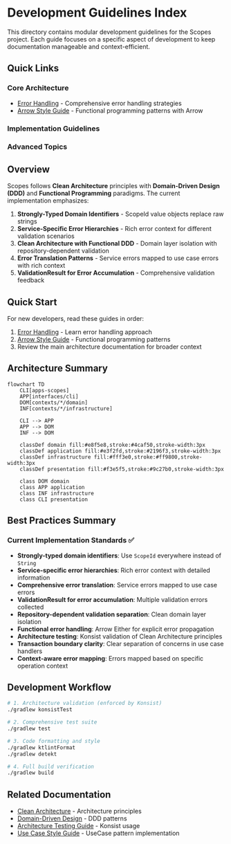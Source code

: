 # Development Guidelines Index

This directory contains modular development guidelines for the Scopes project. Each guide focuses on a specific aspect of development to keep documentation manageable and context-efficient.

## Quick Links

### Core Architecture
- [Error Handling](./error-handling.md) - Comprehensive error handling strategies
- [Arrow Style Guide](./arrow-style-guide.md) - Functional programming patterns with Arrow

### Implementation Guidelines
<!-- Coming soon: Additional implementation guides -->
<!-- - [DTO Guidelines](./dto-guidelines.md) - Data Transfer Object naming and placement -->
<!-- - [Testing Patterns](./testing.md) - Testing strategies and patterns -->
<!-- - [Validation Patterns](./validation-patterns.md) - Validation service architecture -->

### Advanced Topics
<!-- Coming soon: Advanced development topics -->
<!-- - [Contracts Slim Policy](./contracts-slim-policy.md) - Contract layer design principles -->
<!-- - [Platform Abstractions](./platform-abstractions.md) - Platform layer minimization -->
<!-- - [Suspend Either Guidelines](./suspend-either-patterns.md) - Async error handling -->

## Overview

Scopes follows **Clean Architecture** principles with **Domain-Driven Design (DDD)** and **Functional Programming** paradigms. The current implementation emphasizes:

1. **Strongly-Typed Domain Identifiers** - ScopeId value objects replace raw strings
2. **Service-Specific Error Hierarchies** - Rich error context for different validation scenarios
3. **Clean Architecture with Functional DDD** - Domain layer isolation with repository-dependent validation
4. **Error Translation Patterns** - Service errors mapped to use case errors with rich context
5. **ValidationResult for Error Accumulation** - Comprehensive validation feedback

## Quick Start

For new developers, read these guides in order:

1. [Error Handling](./error-handling.md) - Learn error handling approach
2. [Arrow Style Guide](./arrow-style-guide.md) - Functional programming patterns
3. Review the main architecture documentation for broader context

## Architecture Summary

```mermaid
flowchart TD
    CLI[apps-scopes]
    APP[interfaces/cli]
    DOM[contexts/*/domain]
    INF[contexts/*/infrastructure]
    
    CLI --> APP
    APP --> DOM
    INF --> DOM
    
    classDef domain fill:#e8f5e8,stroke:#4caf50,stroke-width:3px
    classDef application fill:#e3f2fd,stroke:#2196f3,stroke-width:3px
    classDef infrastructure fill:#fff3e0,stroke:#ff9800,stroke-width:3px
    classDef presentation fill:#f3e5f5,stroke:#9c27b0,stroke-width:3px
    
    class DOM domain
    class APP application
    class INF infrastructure
    class CLI presentation
```

## Best Practices Summary

### Current Implementation Standards ✅

- **Strongly-typed domain identifiers**: Use `ScopeId` everywhere instead of `String`
- **Service-specific error hierarchies**: Rich error context with detailed information
- **Comprehensive error translation**: Service errors mapped to use case errors
- **ValidationResult for error accumulation**: Multiple validation errors collected
- **Repository-dependent validation separation**: Clean domain layer isolation
- **Functional error handling**: Arrow Either for explicit error propagation
- **Architecture testing**: Konsist validation of Clean Architecture principles
- **Transaction boundary clarity**: Clear separation of concerns in use case handlers
- **Context-aware error mapping**: Errors mapped based on specific operation context

## Development Workflow

```bash
# 1. Architecture validation (enforced by Konsist)
./gradlew konsistTest

# 2. Comprehensive test suite
./gradlew test

# 3. Code formatting and style
./gradlew ktlintFormat
./gradlew detekt

# 4. Full build verification  
./gradlew build
```

## Related Documentation

- [Clean Architecture](../../explanation/clean-architecture.md) - Architecture principles
- [Domain-Driven Design](../../explanation/domain-driven-design.md) - DDD patterns
- [Architecture Testing Guide](../architecture-testing-guide.md) - Konsist usage
- [Use Case Style Guide](../use-case-style-guide.md) - UseCase pattern implementation
